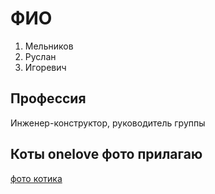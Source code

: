# ФИО
1. Мельников
2. Руслан
3. Игоревич
## Профессия
   Инженер-конструктор, руководитель группы

## Коты onelove фото прилагаю
   [фото котика](https://www.reddit.com/r/photoshopbattles/comments/9aodop/psbattle_two_cats_licking_glass_door/)